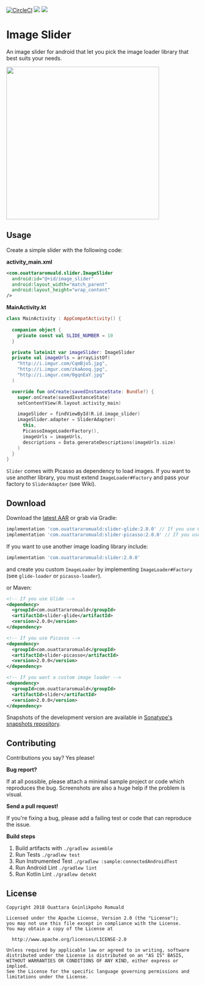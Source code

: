 [![CircleCI](https://circleci.com/gh/ouattararomuald/android-image-slider.svg?style=svg)](https://circleci.com/gh/ouattararomuald/android-image-slider)
[![](https://img.shields.io/maven-central/v/com.ouattararomuald/slider.svg)](https://search.maven.org/search?q=g:com.ouattararomuald%20a:slider)
[![](https://img.shields.io/badge/code--style-square-green.svg)](https://github.com/square/java-code-styles)

# Image Slider

An image slider for android that let you pick the image loader library that best suits your needs.

<img src="https://imgur.com/Id4u1i8.gif" width=400/>

## Usage

Create a simple slider with the following code:

**activity_main.xml**
```xml
<com.ouattararomuald.slider.ImageSlider
  android:id="@+id/image_slider"
  android:layout_width="match_parent"
  android:layout_height="wrap_content"
/>
```

**MainActivity.kt**
```kotlin
class MainActivity : AppCompatActivity() {
  
  companion object {
    private const val SLIDE_NUMBER = 10
  }

  private lateinit var imageSlider: ImageSlider
  private val imageUrls = arrayListOf(
    "http://i.imgur.com/CqmBjo5.jpg", 
    "http://i.imgur.com/zkaAooq.jpg", 
    "http://i.imgur.com/0gqnEaY.jpg"
  )

  override fun onCreate(savedInstanceState: Bundle?) {
    super.onCreate(savedInstanceState)
    setContentView(R.layout.activity_main)

    imageSlider = findViewById(R.id.image_slider)
    imageSlider.adapter = SliderAdapter(
      this,
      PicassoImageLoaderFactory(),
      imageUrls = imageUrls,
      descriptions = Data.generateDescriptions(imageUrls.size)
    )
  }
}
```

`Slider` comes with Picasso as dependency to load images. If you want to use another library,
you must extend `ImageLoader#Factory` and pass your factory to `SliderAdapter` (see Wiki).


## Download

Download the [latest AAR](https://search.maven.org/#search%7Cga%7C1%7Cg%3A%22com.ouattararomuald%22%20AND%20a%3A%22slider%22) or grab via Gradle:

```gradle
implementation 'com.ouattararomuald:slider-glide:2.0.0' // If you use Glide
implementation 'com.ouattararomuald:slider-picasso:2.0.0' // If you use Picasso
```

If you want to use another image loading library include:

```gradle
implementation 'com.ouattararomuald:slider:2.0.0'
```

and create you custom `ImageLoader` by implementing `ImageLoader#Factory` (see `glide-loader` or `picasso-loader`).

or Maven:

```xml
<!-- If you use Glide -->
<dependency>
  <groupId>com.ouattararomuald</groupId>
  <artifactId>slider-glide</artifactId>
  <version>2.0.0</version>
</dependency>
```

```xml
<!-- If you use Picasso -->
<dependency>
  <groupId>com.ouattararomuald</groupId>
  <artifactId>slider-picasso</artifactId>
  <version>2.0.0</version>
</dependency>
```

```xml
<!-- If you want a custom image loader -->
<dependency>
  <groupId>com.ouattararomuald</groupId>
  <artifactId>slider</artifactId>
  <version>2.0.0</version>
</dependency>
```

Snapshots of the development version are available in [Sonatype's snapshots repository](https://oss.sonatype.org/content/repositories/snapshots/).

## Contributing

Contributions you say? Yes please!

**Bug report?**

If at all possible, please attach a minimal sample project or code which reproduces the bug.
Screenshots are also a huge help if the problem is visual.

**Send a pull request!**

If you're fixing a bug, please add a failing test or code that can reproduce the issue.

**Build steps**

1. Build artifacts with `./gradlew assemble`
1. Run Tests `./gradlew test`
1. Run Instrumented Test `./gradlew :sample:connectedAndroidTest`
1. Run Android Lint `./gradlew lint`
1. Run Kotlin Lint `./gradlew detekt`

## License

```
Copyright 2018 Ouattara Gninlikpoho Romuald

Licensed under the Apache License, Version 2.0 (the "License");
you may not use this file except in compliance with the License.
You may obtain a copy of the License at

  http://www.apache.org/licenses/LICENSE-2.0

Unless required by applicable law or agreed to in writing, software
distributed under the License is distributed on an "AS IS" BASIS,
WITHOUT WARRANTIES OR CONDITIONS OF ANY KIND, either express or implied.
See the License for the specific language governing permissions and
limitations under the License.
```
